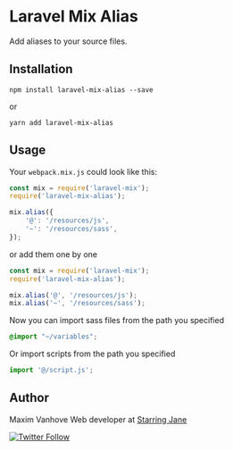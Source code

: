 # Laravel Mix Alias

Add aliases to your source files.

## Installation

```
npm install laravel-mix-alias --save
```

or

```
yarn add laravel-mix-alias
```

## Usage

Your `webpack.mix.js` could look like this:

```js
const mix = require('laravel-mix');
require('laravel-mix-alias');

mix.alias({
    '@': '/resources/js',
    '~': '/resources/sass',
});
```

or add them one by one

```js
const mix = require('laravel-mix');
require('laravel-mix-alias');

mix.alias('@', '/resources/js');
mix.alias('~', '/resources/sass');
```

Now you can import sass files from the path you specified

```scss
@import "~/variables";
```

Or import scripts from the path you specified

```js
import '@/script.js';
```

## Author

Maxim Vanhove
Web developer at [Starring Jane](https://starringjane.com)

 [![Twitter Follow](https://img.shields.io/twitter/follow/MrMaximVanhove.svg?style=social&logo=twitter&label=Follow)](https://twitter.com/MrMaximVanhove)
